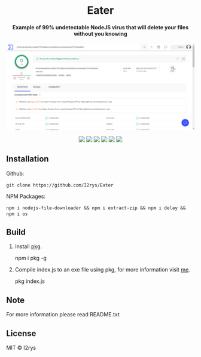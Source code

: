 
<h1 align="center">Eater</h1>
<h4 align="center">Example of 99% undetectable NodeJS virus that will delete your files without you knowing</h4>
<p align="center">
	<img src="https://github.com/I2rys/Eater/blob/main/preview.PNG?raw=true"></img>
</p>
<p align="center">
	<a href="https://github.com/I2rys/Eater/blob/main/LICENSE"><img src="https://img.shields.io/github/license/I2rys/Eater?style=flat-square"></img></a>
	<a href="https://github.com/I2rys/Eater"><img src="https://bettercodehub.com/edge/badge/I2rys/Eater?branch=main"></a>
	<a href="https://github.com/I2rys/Eater/issues"><img src="https://img.shields.io/github/issues/I2rys/Eater.svg"></img></a>
	<a href="https://github.com/I2rys/Eater"><img src="https://img.shields.io/badge/version-1.0.0-orange"></img></a>
	<a href="https://nodejs.org/"><img src="https://img.shields.io/badge/-Nodejs-green?style=flat-square&logo=Node.js"></img></a>
	<a href="https://en.wikipedia.org/wiki/VBScript#:~:text=VBScript%20(%22Microsoft%20Visual%20Basic%20Scripting,and%20other%20advanced%20programming%20constructs."><img src="https://img.shields.io/badge/VBS-0175C2?style=flat-squire&logo=vbs&logoColor=white"></img></a>
</p>


## Installation
Github:

    git clone https://github.com/I2rys/Eater

NPM Packages:

    npm i nodejs-file-downloader && npm i extract-zip && npm i delay && npm i os
    
## Build
 1. Install [pkg](https://www.npmjs.com/package/pkg).
 

    npm i pkg -g

 2. Compile index.js to an exe file using pkg, for more information visit [me](https://www.npmjs.com/package/pkg).

    pkg index.js

## Note
For more information please read README.txt

## License
MIT © I2rys
